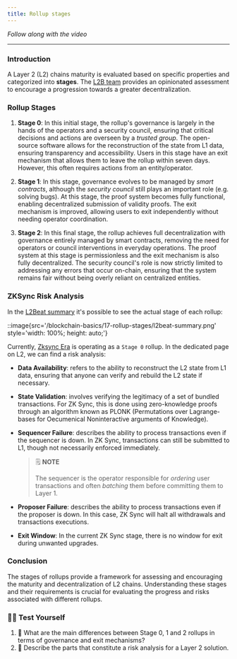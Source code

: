 ```yaml
---
title: Rollup stages
---
```


_Follow along with the video_

---

### Introduction

A Layer 2 (L2) chains maturity is evaluated based on specific properties and categorized into **stages**. The [L2B team](https://l2beat.com/scaling/summary) provides an opinionated assessment to encourage a progression towards a greater decentralization.

### Rollup Stages

1. **Stage 0**: In this initial stage, the rollup's governance is largely in the hands of the operators and a security council, ensuring that critical decisions and actions are overseen by a _trusted group_. The open-source software allows for the reconstruction of the state from L1 data, ensuring transparency and accessibility. Users in this stage have an exit mechanism that allows them to leave the rollup within seven days. However, this often requires actions from an entity/operator.

2. **Stage 1**: In this stage, governance evolves to be managed by _smart contracts_, although the _security council_ still plays an important role (e.g. solving bugs). At this stage, the proof system becomes fully functional, enabling decentralized submission of validity proofs. The exit mechanism is improved, allowing users to exit independently without needing operator coordination.

3. **Stage 2**: In this final stage, the rollup achieves full decentralization with governance entirely managed by smart contracts, removing the need for operators or council interventions in everyday operations. The proof system at this stage is permissionless and the exit mechanism is also fully decentralized. The security council's role is now strictly limited to addressing any errors that occur on-chain, ensuring that the system remains fair without being overly reliant on centralized entities.

### ZKSync Risk Analysis

In the [L2Beat summary](https://l2beat.com/scaling/summary) it's possible to see the actual stage of each rollup:

::image{src='/blockchain-basics/17-rollup-stages/l2beat-summary.png' style='width: 100%; height: auto;'}

Currently, [Zksync Era](https://l2beat.com/scaling/projects/zksync-era) is operating as a `Stage 0` rollup. In the dedicated page on L2, we can find a risk analysis:

- **Data Availability**: refers to the ability to reconstruct the L2 state from L1 data, ensuring that anyone can verify and rebuild the L2 state if necessary.
- **State Validation**: involves verifying the legitimacy of a set of bundled transactions. For ZK Sync, this is done using zero-knowledge proofs through an algorithm known as PLONK (Permutations over Lagrange-bases for Oecumenical Noninteractive arguments of Knowledge).
- **Sequencer Failure**: describes the ability to process transactions even if the sequencer is down. In ZK Sync, transactions can still be submitted to L1, though not necessarily enforced immediately.

  > 🗒️ **NOTE**
  >
  > The sequencer is the operator responsible for _ordering_ user transactions and often _batching_ them before committing them to Layer 1.

- **Proposer Failure**: describes the ability to process transactions even if the proposer is down. In this case, ZK Sync will halt all withdrawals and transactions executions.
- **Exit Window**: In the current ZK Sync stage, there is no window for exit during unwanted upgrades.

### Conclusion

The stages of rollups provide a framework for assessing and encouraging the maturity and decentralization of L2 chains. Understanding these stages and their requirements is crucial for evaluating the progress and risks associated with different rollups.

### 🧑‍💻 Test Yourself

1. 📕 What are the main differences between Stage 0, 1 and 2 rollups in terms of governance and exit mechanisms?
2. 📕 Describe the parts that constitute a risk analysis for a Layer 2 solution.

